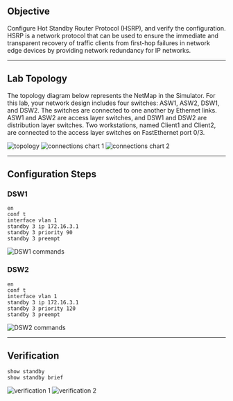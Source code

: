 ## Objective
Configure Hot Standby Router Protocol (HSRP), and verify the configuration. HSRP is a network protocol that can be used to ensure the immediate and transparent recovery of traffic clients from first-hop failures in network edge devices by providing network redundancy for IP networks.

---

## Lab Topology
The topology diagram below represents the NetMap in the Simulator. For this lab, your network design includes four switches: ASW1, ASW2, DSW1, and DSW2. The switches are connected to one another by Ethernet links. ASW1 and ASW2 are access layer switches, and DSW1 and DSW2 are distribution layer switches. Two workstations, named Client1 and Client2, are connected to the access layer switches on FastEthernet port 0/3.

![topology](https://github.com/nickbruggen90/Boson-Network-Labs/blob/main/Images/Screenshot%202025-05-22%20063226.png)
![connections chart 1](https://github.com/nickbruggen90/Boson-Network-Labs/blob/main/Images/Screenshot%202025-05-22%20063720.png)
![connections chart 2](https://github.com/nickbruggen90/Boson-Network-Labs/blob/main/Images/Screenshot%202025-05-22%20063730.png)

---

## Configuration Steps
### DSW1
```cisco
en
conf t
interface vlan 1
standby 3 ip 172.16.3.1
standby 3 priority 90
standby 3 preempt
```
![DSW1 commands](https://github.com/nickbruggen90/Boson-Network-Labs/blob/main/Images/Screenshot%202025-05-22%20063552.png)

### DSW2
```cisco
en
conf t
interface vlan 1
standby 3 ip 172.16.3.1
standby 3 priority 120
standby 3 preempt
```
![DSW2 commands](https://github.com/nickbruggen90/Boson-Network-Labs/blob/main/Images/Screenshot%202025-05-22%20063603.png)

---

## Verification
```cisco
show standby
show standby brief
```
![verification 1](https://github.com/nickbruggen90/Boson-Network-Labs/blob/main/Images/Screenshot%202025-05-22%20063622.png)
![verification 2](https://github.com/nickbruggen90/Boson-Network-Labs/blob/main/Images/Screenshot%202025-05-22%20063639.png)
